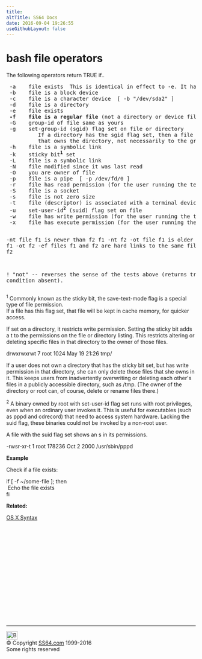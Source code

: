 ```yaml
---
title:
altTitle: SS64 Docs
date: 2016-09-04 19:26:55
useGithubLayout: false
---
```

<!-- #EndLibraryItem --><h1>bash file operators</h1>
<p>The following operators return TRUE if.. </p>
<pre> -a    file exists  This is identical in effect to -e. It has been "deprecated," [1] and its use is discouraged.
 -b    file is a block device
 -c    file is a character device  [ -b "/dev/sda2" ]
 -d    file is a directory
 -e    file exists
<b> -f    file is a regular file</b> (not a directory or device file)
 -G    group-id of file same as yours
 -g    set-group-id (sgid) flag set on file or directory
          If a directory has the sgid flag set, then a file created within that directory belongs to the group
          that owns the directory, not necessarily to the group of the user who created the file.
 -h    file is a symbolic link
 -k    sticky bit<sup><b>1</b></sup> set
 -L    file is a symbolic link
 -N    file modified since it was last read
 -O    you are owner of file
 -p    file is a pipe  [ -p /dev/fd/0 ]
 -r    file has read permission (for the user running the test)
 -S    file is a socket
 -s    file is not zero size
 -t    file (descriptor) is associated with a terminal device.
 -u    set-user-id<b><sup>2</sup></b> (suid) flag set on file
 -w    file has write permission (for the user running the test)
 -x    file has execute permission (for the user running the test)

 -nt   file f1 is newer than f2   f1 -nt f2
 -ot   file f1 is older than f2   f1 -ot f2
 -ef   files f1 and f2 are hard links to the same file   f1 -ef f2
    
 !     "not" -- reverses the sense of the tests above (returns true if condition absent).</pre>
<p> <sup>1</sup> Commonly known as the sticky bit, the save-text-mode flag is a special type of file permission.<br>
If a file has this flag set, that file will be kept in cache memory, for quicker access.</p>
<p> If set on a directory, it restricts write permission.
 Setting the sticky bit adds a<span class="code"> t</span> to the permissions on the file or directory listing.
 This restricts altering or deleting specific files in that directory to the owner of those files.</p>
<p class="code">drwxrwxrwt    7 root         1024 May 19 21:26 tmp/</p>
<p>If a user does not own a directory that has the sticky bit set, but has write permission in that directory,
  she can only delete those files that she owns in it.
This keeps users from inadvertently overwriting or deleting each other's files in a publicly accessible directory, such as /tmp. (The owner of the directory or root can, of course, delete or rename files there.) </p>
<p><sup>2</sup> A binary owned by root with set-user-id flag set runs with root privileges, even when an ordinary user invokes it.
  This is useful for executables (such as pppd and cdrecord) that need to access system hardware. 
Lacking the suid flag, these binaries could not be invoked by a non-root user.</p>
<p>A file with the suid flag set shows an s in its permissions. </p>
<p class="code">-rwsr-xr-t    1 root       178236 Oct  2  2000 /usr/sbin/pppd</p>
<p><b>Example</b></p>
<p> Check if a file exists:</p>
<p><span class="code">if [ -f ~/some-file ]; then<br> 
&nbsp;Echo the file exists <br>
fi</span></p>
<p><b>Related:</b></p>
<p><a href="syntax.html">OS X Syntax</a>
<!-- #BeginLibraryItem "/Library/foot_osx.lbi" --></p><p>
<!-- OSX300 -->
<ins class="adsbygoogle" style="display:inline-block;width:300px;height:250px" data-ad-client="ca-pub-6140977852749469" data-ad-slot="1823340303"></ins>
<script>
(adsbygoogle = window.adsbygoogle || []).push({});
</script></p>
<hr>
<div id="bl" class="footer"><a href="syntax-file-operators.html#"><img src="../images/top.png" width="30" height="22" alt="Back to the Top"></a></div>
<div id="br" class="footer, tagline">© Copyright <a href="../index.html">SS64.com</a> 1999-2016<br>
Some rights reserved</div><!-- #EndLibraryItem -->
